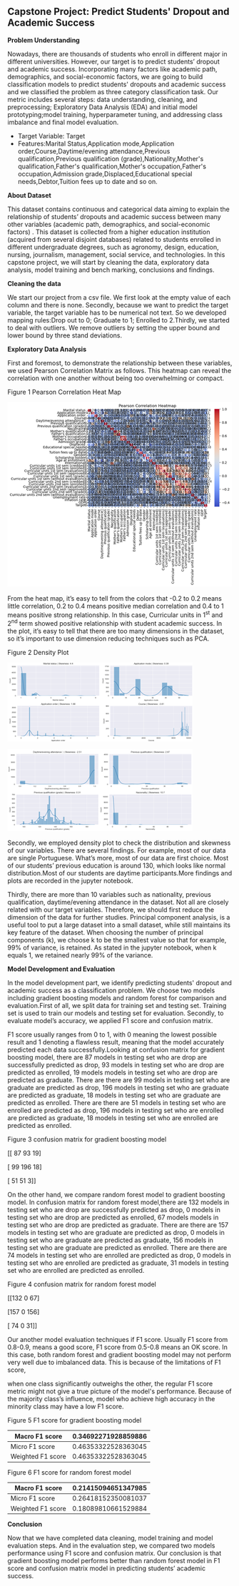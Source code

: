 ## Capstone Project: Predict Students' Dropout and Academic Success

**Problem Understanding**

Nowadays, there are thousands of students who enroll in different major in different universities. However, our target is to predict students’ dropout and academic success. Incorporating many factors like academic path, demographics, and social-economic factors, we are going to build classification models to predict students' dropouts and academic success and we classified the problem as three category classification task. Our metric includes several steps: data understanding, cleaning, and preprocessing; Exploratory Data Analysis (EDA) and initial model prototyping;model training, hyperparameter tuning, and addressing class imbalance and final model evaluation.

- Target Variable: Target
- Features:Marital Status,Application mode,Application order,Course,Daytime/evening attendance,Previous qualification,Previous qualification (grade),Nationality,Mother's qualification,Father's qualification,Mother's occupation,Father's occupation,Admission grade,Displaced,Educational special needs,Debtor,Tuition fees up to date and so on.

**About Dataset**

This dataset contains continuous and categorical data aiming to explain the relationship of students’ dropouts and academic success between many other variables (academic path, demographics, and social-economic factors) . This dataset is collected from a higher education institution (acquired from several disjoint databases) related to students enrolled in different undergraduate degrees, such as agronomy, design, education, nursing, journalism, management, social service, and technologies. In this capstone project, we will start by cleaning the data, exploratory data analysis, model training and bench marking, conclusions and findings.

**Cleaning the data**

We start our project from a csv file. We first look at the empty value of each column and there is none. Secondly, because we want to predict the target variable, the target variable has to be numerical not text. So we developed mapping rules:Drop out to 0; Graduate to 1; Enrolled to 2.Thirdly, we started to deal with outliers. We remove outliers by setting the upper bound and lower bound by three stand deviations.

**Exploratory Data Analysis**

First and foremost, to demonstrate the relationship between these variables, we used Pearson Correlation Matrix as follows. This heatmap can reveal the correlation with one another without being too overwhelming or compact.

Figure 1 Pearson Correlation Heat Map

![IMG_256](images/f1.png)

From the heat map, it’s easy to tell from the colors that -0.2 to 0.2 means little correlation, 0.2 to 0.4 means positive median correlation and 0.4 to 1 means positive strong relationship. In this case, Curricular units in 1<sup>st</sup> and 2<sup>nd</sup> term showed positive relationship with student academic success. In the plot, it’s easy to tell that there are too many dimensions in the dataset, so it’s important to use dimension reducing techniques such as PCA.

Figure 2 Density Plot

![](images/f2.1.png)

![](images/f2.2.png)

Secondly, we employed density plot to check the distribution and skewness of our variables. There are several findings. For example, most of our data are single Portuguese. What’s more, most of our data are first choice. Most of our students’ previous education is around 130, which looks like normal distribution.Most of our students are daytime participants.More findings and plots are recorded in the jupyter notebook.

Thirdly, there are more than 10 variables such as nationality, previous qualification, daytime/evening attendance in the dataset. Not all are closely related with our target variables. Therefore, we should first reduce the dimension of the data for further studies. Principal component analysis, is a useful tool to put a large dataset into a small dataset, while still maintains its key feature of the dataset. When choosing the number of principal components (k), we choose k to be the smallest value so that for example, 99% of variance, is retained. As stated in the jupyter notebook, when k equals 1, we retained nearly 99% of the variance.

**Model Development and Evaluation**

In the model development part, we identify predicting students' dropout and academic success as a classification problem. We choose two models including gradient boosting models and random forest for comparison and evaluation.First of all, we split data for training set and testing set. Training set is used to train our models and testing set for evaluation. Secondly, to evaluate model’s accuracy, we applied F1 score and confusion matrix.

F1 score usually ranges from 0 to 1, with 0 meaning the lowest possible result and 1 denoting a flawless result, meaning that the model accurately predicted each data successfully.Looking at confusion matrix for gradient boosting model, there are 87 models in testing set who are drop are successfully predicted as drop, 93 models in testing set who are drop are predicted as enrolled, 19 models models in testing set who are drop are predicted as graduate. There are there are 99 models in testing set who are graduate are predicted as drop, 196 models in testing set who are graduate are predicted as graduate, 18 models in testing set who are graduate are predicted as enrolled. There are there are 51 models in testing set who are enrolled are predicted as drop, 196 models in testing set who are enrolled are predicted as graduate, 18 models in testing set who are enrolled are predicted as enrolled.

Figure 3 confusion matrix for gradient boosting model

\[\[ 87 93 19\]

\[ 99 196 18\]

\[ 51 51 3\]\]

On the other hand, we compare random forest model to gradient boosting model. In confusion matrix for random forest model,there are 132 models in testing set who are drop are successfully predicted as drop, 0 models in testing set who are drop are predicted as enrolled, 67 models models in testing set who are drop are predicted as graduate. There are there are 157 models in testing set who are graduate are predicted as drop, 0 models in testing set who are graduate are predicted as graduate, 156 models in testing set who are graduate are predicted as enrolled. There are there are 74 models in testing set who are enrolled are predicted as drop, 0 models in testing set who are enrolled are predicted as graduate, 31 models in testing set who are enrolled are predicted as enrolled.

Figure 4 confusion matrix for random forest model

\[\[132 0 67\]

\[157 0 156\]

\[ 74 0 31\]\]

Our another model evaluation techniques if F1 score. Usually F1 score from 0.8-0.9, means a good score, F1 score from 0.5-0.8 means an OK score. In this case, both random forest and gradient boosting model may not perform very well due to imbalanced data. This is because of the limitations of F1 score,

when one class significantly outweighs the other, the regular F1 score metric might not give a true picture of the model's performance. Because of the majority class’s influence, model who achieve high accuracy in the minority class may have a low F1 score.

Figure 5 F1 score for gradient boosting model

| Macro F1 score | 0.34692271928859886 |
| --- | --- |
| Micro F1 score | 0.46353322528363045 |
| Weighted F1 score | 0.46353322528363045 |

Figure 6 F1 score for random forest model

| Macro F1 score | 0.21415094651347985 |
| --- | --- |
| Micro F1 score | 0.26418152350081037 |
| Weighted F1 score | 0.18089810661529884 |

**Conclusion**

Now that we have completed data cleaning, model training and model evaluation steps. And in the evaluation step, we compared two models performance using F1 score and confusion matrix. Our conclusion is that gradient boosting model performs better than random forest model in F1 score and confusion matrix model in predicting students’ academic success.